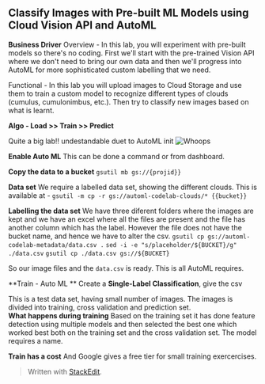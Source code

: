 ## Classify Images with Pre-built ML Models using Cloud Vision API and AutoML

**Business Driver**
Overview - In this lab, you will experiment with pre-built models so there's no coding. First we'll start with the pre-trained Vision API where we don't need to bring our own data and then we'll progress into AutoML for more sophisticated custom labelling that we need.

Functional - In this lab you will upload images to Cloud Storage and use them to train a custom model to recognize different types of clouds (cumulus, cumulonimbus, etc.). Then try to classify new images based on what is learnt. 

**Algo - Load >> Train >> Predict**

Quite a big lab!! undestandable duet to AutoML init
![Whoops](https://i.imgur.com/qP8vnP6.png)

**Enable Auto ML**
This can be done a command or from dashboard. 

**Copy the data to a bucket**
`gsutil mb gs://{projid}}`

**Data set**
We require a labelled data set, showing the different clouds. This is available at  - `gsutil -m cp -r gs://automl-codelab-clouds/* {{bucket}}`

**Labelling the data set**
We have three diferent folders where the images are kept and we have an excel where all the files are present and the file has another column which has the label. However the file does not have the bucket name, and hence we have to alter the csv. 
`gsutil cp gs://automl-codelab-metadata/data.csv .`
`sed -i -e "s/placeholder/${BUCKET}/g" ./data.csv`
`gsutil cp ./data.csv gs://${BUCKET}`

So our image files and the `data.csv` 	is ready. This is all AutoML requires.

**Train - Auto ML **
Create a **Single-Label Classification**, give the csv

This is a test data set,  having small number of images. The images is divided into training, cross validation and prediction set.   
**What happens during training** Based on the training set it has done feature detection using multiple models and then selected the best one which worked best both on the training set and the cross validation set.  The model requires a name. 

**Train has a cost**
And Google gives a free tier for small training exercercises.



> Written with [StackEdit](https://stackedit.io/).
<!--stackedit_data:
eyJoaXN0b3J5IjpbLTc0NDIzOTMxNCwxNjA0MDMxNzgxLC03Nj
Q0ODczMTQsODA5MzYyOTIsLTE0NjcwODY2NTEsLTIwNzM3MTE3
MV19
-->